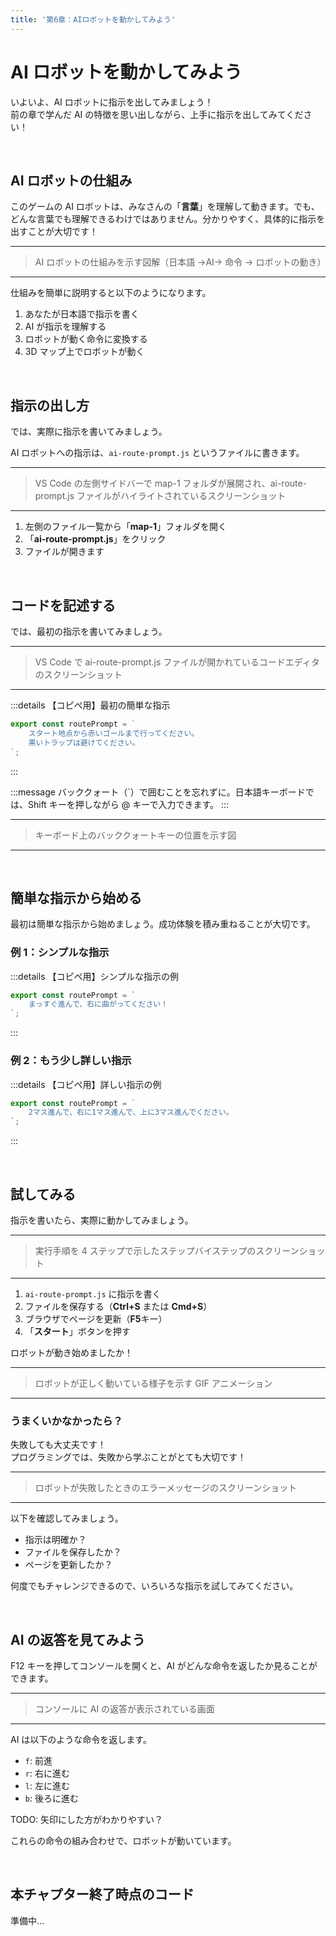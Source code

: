 ```yaml
---
title: '第6章：AIロボットを動かしてみよう'
---
```


# AI ロボットを動かしてみよう

いよいよ、AI ロボットに指示を出してみましょう！\
前の章で学んだ AI の特徴を思い出しながら、上手に指示を出してみてください！

<br />

## AI ロボットの仕組み

このゲームの AI ロボットは、みなさんの「**言葉**」を理解して動きます。でも、どんな言葉でも理解できるわけではありません。分かりやすく、具体的に指示を出すことが大切です！

---

> AI ロボットの仕組みを示す図解（日本語 →AI→ 命令 → ロボットの動き）

---

仕組みを簡単に説明すると以下のようになります。

1.  あなたが日本語で指示を書く
2.  AI が指示を理解する
3.  ロボットが動く命令に変換する
4.  3D マップ上でロボットが動く

<br />

## 指示の出し方

では、実際に指示を書いてみましょう。

AI ロボットへの指示は、`ai-route-prompt.js` というファイルに書きます。

---

> VS Code の左側サイドバーで map-1 フォルダが展開され、ai-route-prompt.js ファイルがハイライトされているスクリーンショット

---

1.  左側のファイル一覧から「**map-1**」フォルダを開く
2.  「**ai-route-prompt.js**」をクリック
3.  ファイルが開きます

<br />

## コードを記述する

では、最初の指示を書いてみましょう。

---

> VS Code で ai-route-prompt.js ファイルが開かれているコードエディタのスクリーンショット

---

:::details 【コピペ用】最初の簡単な指示

```javascript
export const routePrompt = `
    スタート地点から赤いゴールまで行ってください。
    黒いトラップは避けてください。
`;
```

:::

:::message
バッククォート（`）で囲むことを忘れずに。日本語キーボードでは、Shift キーを押しながら @ キーで入力できます。
:::

---

> キーボード上のバッククォートキーの位置を示す図

---

<br />

## 簡単な指示から始める

最初は簡単な指示から始めましょう。成功体験を積み重ねることが大切です。

### 例 1：シンプルな指示

:::details 【コピペ用】シンプルな指示の例

```javascript
export const routePrompt = `
    まっすぐ進んで、右に曲がってください！
`;
```

:::

### 例 2：もう少し詳しい指示

:::details 【コピペ用】詳しい指示の例

```javascript
export const routePrompt = `
    2マス進んで、右に1マス進んで、上に3マス進んでください。
`;
```

:::

<br />

## 試してみる

指示を書いたら、実際に動かしてみましょう。

---

> 実行手順を 4 ステップで示したステップバイステップのスクリーンショット

---

1.  `ai-route-prompt.js` に指示を書く
2.  ファイルを保存する（**Ctrl+S** または **Cmd+S**）
3.  ブラウザでページを更新（**F5**キー）
4.  「**スタート**」ボタンを押す

ロボットが動き始めましたか！

---

> ロボットが正しく動いている様子を示す GIF アニメーション

---

### うまくいかなかったら？

失敗しても大丈夫です！\
プログラミングでは、失敗から学ぶことがとても大切です！

---

> ロボットが失敗したときのエラーメッセージのスクリーンショット

---

以下を確認してみましょう。

-   指示は明確か？
-   ファイルを保存したか？
-   ページを更新したか？

何度でもチャレンジできるので、いろいろな指示を試してみてください。

<br />

## AI の返答を見てみよう

F12 キーを押してコンソールを開くと、AI がどんな命令を返したか見ることができます。

---

> コンソールに AI の返答が表示されている画面

---

AI は以下のような命令を返します。

-   `f`: 前進
-   `r`: 右に進む
-   `l`: 左に進む
-   `b`: 後ろに進む

TODO: 矢印にした方がわかりやすい？

これらの命令の組み合わせで、ロボットが動いています。

<br />

## 本チャプター終了時点のコード

準備中...

